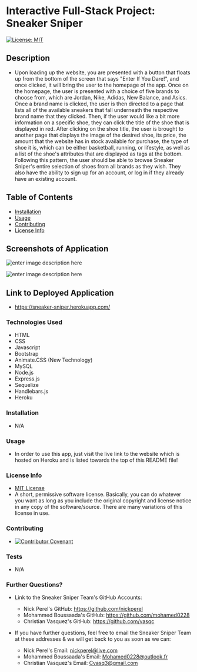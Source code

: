 # Interactive Full-Stack Project: Sneaker Sniper
  [![License: MIT](https://img.shields.io/badge/License-MIT-yellow.svg)](https://opensource.org/licenses/MIT)

  ## Description
  
  * Upon loading up the website, you are presented with a button that floats up from the bottom of the screen that says "Enter If You Dare!", and once clicked, it will bring the user to the homepage of the app. Once on the homepage, the user is presented with a choice of five brands to choose from, which are Jordan, Nike, Adidas, New Balance, and Asics. Once a brand name is clicked, the user is then directed to a page that lists all of the available sneakers that fall underneath the respective brand name that they clicked. Then, if the user would like a bit more information on a specific shoe, they can click the title of the shoe that is displayed in red. After clicking on the shoe title, the user is brought to another page that displays the image of the desired shoe, its price, the amount that the website has in stock available for purchase, the type of shoe it is, which can be either basketball, running, or lifestyle, as well as a list of the shoe's attributes that are displayed as tags at the bottom. Following this pattern, the user should be able to browse Sneaker Sniper's entire selection of shoes from all brands as they wish. They also have the ability to sign up for an account, or log in if they already have an existing account.

  ## Table of Contents

  * [Installation](#installation)
  * [Usage](#usage)
  * [Contributing](#contributing)
  * [License Info](#license-info)

  ## Screenshots of Application

  ![enter image description here](https://www.dropbox.com/s/ljrj55upzvd3jjw/SneakerSniper.png?raw=1)
  
  ![enter image description here](https://www.dropbox.com/s/ec6uen2c25g6q5p/SneakerSniperShoe.png?raw=1)

  ## Link to Deployed Application

  * https://sneaker-sniper.herokuapp.com/ 

  ### Technologies Used

  * HTML
  * CSS
  * Javascript
  * Bootstrap
  * Animate.CSS (New Technology)
  * MySQL
  * Node.js
  * Express.js
  * Sequelize
  * Handlebars.js
  * Heroku

  ### Installation
  
  * N/A

  ### Usage

  * In order to use this app, just visit the live link to the website which is hosted on Heroku and is listed towards the top of this README file!

  ### License Info
  * [MIT License](https://opensource.org/licenses/MIT)
  * A short, permissive software license. Basically, you can do whatever you want as long as you include the original copyright and license notice in any copy of the software/source.  There are many variations of this license in use.
  
  ### Contributing

  * [![Contributor Covenant](https://img.shields.io/badge/Contributor%20Covenant-2.1-4baaaa.svg)](code_of_conduct.md)

  ### Tests

  * N/A

  ### Further Questions?

  * Link to the Sneaker Sniper Team's GitHub Accounts: 
    * Nick Perel's GitHub: https://github.com/nickperel
    * Mohammed Boussaada's GitHub: https://github.com/mohamed0228
    * Christian Vasquez's GitHub: https://github.com/vasqc

  * If you have further questions, feel free to email the Sneaker Sniper Team at these addresses & we will get back to you as soon as we can: 
    * Nick Perel's Email: nickperel@live.com
    * Mohammed Boussaada's Email: Mohamed0228@outlook.fr
    * Christian Vasquez's Email: Cvasq3@gmail.com


